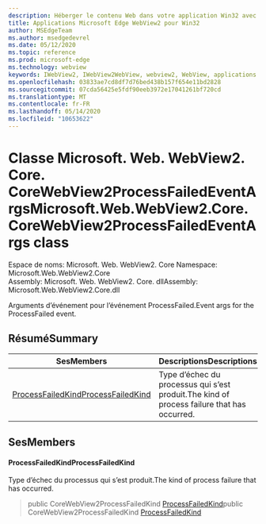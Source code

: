 ```yaml
---
description: Héberger le contenu Web dans votre application Win32 avec le contrôle Microsoft Edge WebView2
title: Applications Microsoft Edge WebView2 pour Win32
author: MSEdgeTeam
ms.author: msedgedevrel
ms.date: 05/12/2020
ms.topic: reference
ms.prod: microsoft-edge
ms.technology: webview
keywords: IWebView2, IWebView2WebView, webview2, WebView, applications Win32, Win32, Edge, ICoreWebView2, ICoreWebView2Controller, contrôle de navigateur, html Edge
ms.openlocfilehash: 03833ae7cd8df7d76bed438b157f654e11bd2828
ms.sourcegitcommit: 07cda56425e5fdf90eeb3972e17041261bf720cd
ms.translationtype: MT
ms.contentlocale: fr-FR
ms.lasthandoff: 05/14/2020
ms.locfileid: "10653622"
---
```

# <span data-ttu-id="4f726-104">Classe Microsoft. Web. WebView2. Core. CoreWebView2ProcessFailedEventArgs</span><span class="sxs-lookup"><span data-stu-id="4f726-104">Microsoft.Web.WebView2.Core.CoreWebView2ProcessFailedEventArgs class</span></span> 

<span data-ttu-id="4f726-105">Espace de noms: Microsoft. Web. WebView2. Core </span><span class="sxs-lookup"><span data-stu-id="4f726-105">Namespace: Microsoft.Web.WebView2.Core</span></span>\
<span data-ttu-id="4f726-106">Assembly: Microsoft. Web. WebView2. Core. dll</span><span class="sxs-lookup"><span data-stu-id="4f726-106">Assembly: Microsoft.Web.WebView2.Core.dll</span></span>

<span data-ttu-id="4f726-107">Arguments d’événement pour l’événement ProcessFailed.</span><span class="sxs-lookup"><span data-stu-id="4f726-107">Event args for the ProcessFailed event.</span></span>

## <span data-ttu-id="4f726-108">Résumé</span><span class="sxs-lookup"><span data-stu-id="4f726-108">Summary</span></span>

 <span data-ttu-id="4f726-109">Ses</span><span class="sxs-lookup"><span data-stu-id="4f726-109">Members</span></span>                        | <span data-ttu-id="4f726-110">Descriptions</span><span class="sxs-lookup"><span data-stu-id="4f726-110">Descriptions</span></span>
--------------------------------|---------------------------------------------
[<span data-ttu-id="4f726-111">ProcessFailedKind</span><span class="sxs-lookup"><span data-stu-id="4f726-111">ProcessFailedKind</span></span>](#processfailedkind) | <span data-ttu-id="4f726-112">Type d’échec du processus qui s’est produit.</span><span class="sxs-lookup"><span data-stu-id="4f726-112">The kind of process failure that has occurred.</span></span>

## <span data-ttu-id="4f726-113">Ses</span><span class="sxs-lookup"><span data-stu-id="4f726-113">Members</span></span>

#### <span data-ttu-id="4f726-114">ProcessFailedKind</span><span class="sxs-lookup"><span data-stu-id="4f726-114">ProcessFailedKind</span></span> 

<span data-ttu-id="4f726-115">Type d’échec du processus qui s’est produit.</span><span class="sxs-lookup"><span data-stu-id="4f726-115">The kind of process failure that has occurred.</span></span>

> <span data-ttu-id="4f726-116">public CoreWebView2ProcessFailedKind [ProcessFailedKind](#processfailedkind)</span><span class="sxs-lookup"><span data-stu-id="4f726-116">public CoreWebView2ProcessFailedKind [ProcessFailedKind](#processfailedkind)</span></span>


